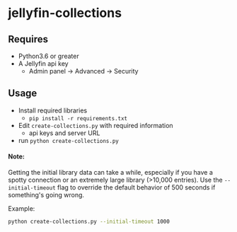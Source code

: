 # jellyfin-collections

## Requires

* Python3.6 or greater
* A Jellyfin api key
  * Admin panel -> Advanced -> Security

## Usage

* Install required libraries
  * `pip install -r requirements.txt`
* Edit `create-collections.py` with required information
  * api keys and server URL
* run `python create-collections.py`

#### Note:
Getting the initial library data can take a while, especially if you have a spotty connection or an extremely large library (>10,000 entries). Use the `--initial-timeout` flag to override the default behavior of 500 seconds if something's going wrong.

Example:
```bash
python create-collections.py --initial-timeout 1000
```
